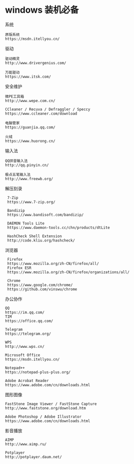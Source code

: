 # windows 装机必备


系统

    原版系统
    https://msdn.itellyou.cn/
    
驱动

    驱动精灵
    http://www.drivergenius.com/
    
    万能驱动
    https://www.itsk.com/
    
安全维护

    微PE工具箱
    http://www.wepe.com.cn/
    
    CCleaner / Recuva / Defraggler / Speccy
    https://www.ccleaner.com/download
    
    电脑管家
    https://guanjia.qq.com/
    
    火绒
    https://www.huorong.cn/
    
输入法

    QQ拼音输入法
    http://qq.pinyin.cn/
    
    极点五笔输入法
    http://www.freewb.org/
    
解压刻录

     7-Zip
     https://www.7-zip.org/
     
     Bandizip
     https://www.bandisoft.com/bandizip/
     
     DAEMON Tools Lite
     https://www.daemon-tools.cc/chn/products/dtLite
     
     HashCheck Shell Extension
     http://code.kliu.org/hashcheck/
     
浏览器

     Firefox
     https://www.mozilla.org/zh-CN/firefox/all/
     Firefox ESR
     https://www.mozilla.org/zh-CN/firefox/organizations/all/
     
     Chrome
     https://www.google.com/chrome/
     https://github.com/vinswu/chrome
     
办公协作

    QQ
    https://im.qq.com/
    TIM
    https://office.qq.com/
    
    Telegram
    https://telegram.org/
    
    WPS
    http://www.wps.cn/
    
    Microsoft Office
    https://msdn.itellyou.cn/
    
    Notepad++
    https://notepad-plus-plus.org/
    
    Adobe Acrobat Reader
    https://www.adobe.com/cn/downloads.html
    
图形图像

    FastStone Image Viewer / FastStone Capture
    http://www.faststone.org/download.htm
    
    Adobe Photoshop / Adobe Illustrator
    https://www.adobe.com/cn/downloads.html
    
影音播放

    AIMP
    http://www.aimp.ru/
    
    Potplayer
    http://potplayer.daum.net/
    
